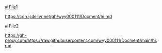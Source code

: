 [# File1](https://cdn.jsdelivr.net/gh/wyy000111/Docment/hi.md)

https://cdn.jsdelivr.net/gh/wyy000111/Docment/hi.md


[# File2](https://gh-proxy.com/https://raw.githubusercontent.com/wyy000111/Docment/main/hi.md)


https://gh-proxy.com/https://raw.githubusercontent.com/wyy000111/Docment/main/hi.md
